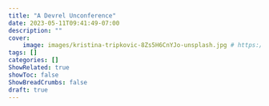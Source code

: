 ```yaml
---
title: "A Devrel Unconference"
date: 2023-05-11T09:41:49-07:00
description: ""
cover:
    image: images/kristina-tripkovic-8Zs5H6CnYJo-unsplash.jpg # https://unsplash.com/photos/8Zs5H6CnYJo
tags: []
categories: []
ShowRelated: true
showToc: false
ShowBreadCrumbs: false
draft: true
---
```


